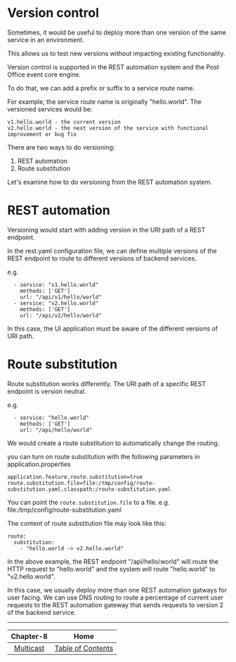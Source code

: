 # Version control

Sometimes, it would be useful to deploy more than one version of the same service in an environment.

This allows us to test new versions without impacting existing functionality.

Version control is supported in the REST automation system and the Post Office event core engine.

To do that, we can add a prefix or suffix to a service route name.

For example, the service route name is originally "hello.world". The versioned services would be:

```
v1.hello.world - the current version
v2.hello.world - the next version of the service with functional improvement or bug fix
```

There are two ways to do versioning:

1. REST automation
2. Route substitution

 Let's examine how to do versioning from the REST automation system.

# REST automation

Versioning would start with adding version in the URI path of a REST endpoint.

In the rest.yaml configuration file, we can define multiple versions of the REST endpoint to route to different versions of backend services.

e.g.

```
  - service: "v1.hello.world"
    methods: ['GET']
    url: "/api/v1/hello/world"
  - service: "v2.hello.world"
    methods: ['GET']
    url: "/api/v2/hello/world"
```

In this case, the UI application must be aware of the different versions of URI path.

# Route substitution

Route substitution works differently. The URI path of a specific REST endpoint is version neutral. 

e.g.
```
  - service: "hello.world"
    methods: ['GET']
    url: "/api/hello/world"
```

We would create a route substitution to automatically change the routing.

you can turn on route substitution with the following parameters in application.properties

```
application.feature.route.substitution=true
route.substitution.file=file:/tmp/config/route-substitution.yaml,classpath:/route-substitution.yaml
```

You can point the `route.substitution.file` to a file. e.g. file:/tmp/config/route-substitution.yaml

The content of route substitution file may look like this:

```
route:
  substitution:
    - "hello.world -> v2.hello.world"
```

In the above example, the REST endpoint "/api/hello/world" will route the HTTP request to "hello.world" and
the system will route "hello.world" to "v2.hello.world".

In this case, we usually deploy more than one REST automation gatways for user facing. We can use DNS routing to route a percentage of current user requests to the REST automation gateway that sends requests to version 2 of the backend service.


---

| Chapter-8                                 | Home                                     |
| :----------------------------------------:|:----------------------------------------:|
| [Multicast](CHAPTER-8.md)                 | [Table of Contents](TABLE-OF-CONTENTS.md)|
